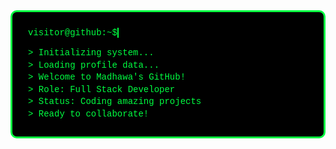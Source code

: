 <!-- 🖥️ Terminal Animation Header -->
<div align="center">

  <div style="font-family: 'Courier New', monospace; background: #000000; color: #00FF41; padding: 25px; border-radius: 10px; border: 3px solid #00FF41; max-width: 700px; text-align: left;">
    
  <div style="margin-bottom: 15px;">
      <span style="color: #00FF41;">visitor@github:~$ </span>
      <span id="typed-text" style="border-right: 2px solid #00FF41; animation: blink 1s infinite;"></span>
    </div>

  <div id="terminal-output" style="line-height: 1.4;">
      <div>> Initializing system...</div>
      <div>> Loading profile data...</div>
      <div>> Welcome to Madhawa's GitHub!</div>
      <div>> Role: Full Stack Developer</div>
      <div>> Status: Coding amazing projects</div>
      <div>> Ready to collaborate!</div>
  </div>

  </div>

</div>

<style>
  @keyframes blink {
    0%, 50% { border-color: #00FF41; }
    51%, 100% { border-color: transparent; }
  }
</style>
